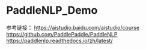 # PaddleNLP_Demo

参考链接：
https://aistudio.baidu.com/aistudio/course
https://github.com/PaddlePaddle/PaddleNLP
https://paddlenlp.readthedocs.io/zh/latest/
